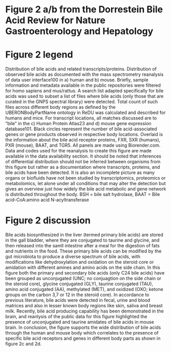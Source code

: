 # Figure 2 a/b from the Dorrestein Bile Acid Review for Nature Gastroenterology and Hepatology
# Figure 2 legend
Distribution of bile acids and related transcripts/proteins. Distribution of observed bile acids as documented with the mass spectrometry reanalysis of data user interface100 in a) human and b) mouse. Briefly, sample information and metadata available in the public repositories were filtered for homo sapiens and mus/rattus. A search list adapted specifically for bile acids was used to subset a list of files where bile acids (only those that are curated in the GNPS spectral library) were detected. Total count of such files across different body regions as defined by the UBERONBodyPartName ontology in ReDU was calculated and described for humans and mice. For transcript locations, all matches discussed are to “bile” in the c) Human Protein Atlas23 and d) mouse gene expression database101. Black circles represent the number of bile acid-associated genes or gene products observed in respective body locations. Overlaid is the information about the bile acid receptor proteins, FXR, SXR (humans), PXR (mouse), BAAT, and TGR5. All panels are made using Biorender.com. Data and codes used for the reanalysis to create this figure are made available in the data availability section. It should be noted that inferences of differential distribution should not be inferred between organisms from this figure but rather as a documentation where transcripts, proteins, and bile acids have been detected. It is also an incomplete picture as many organs or biofluids have not been studied by transcriptomics, proteomics or metabolomics, let alone under all conditions that may alter the detection but gives an overview just how widely the bile acid metabolic and gene network is distributed throughout the body. BSH = bile salt hydrolase, BAAT = Bile acid-CoA:amino acid N-acyltransferase

# Figure 2 discussion
Bile acids biosynthesized in the liver (termed primary bile acids) are stored in the gall bladder, where they are conjugated to taurine and glycine, and then released into the samll intestine after a meal for the digestion of fats and nutrients in the food. These primary bile acids can be modified by the gut microbiota to produce a diverse spectrum of bile acids, with modifications like dehydroxylation and oxidation on the steroid core or amidation with different amines and amino acids on the side chain. In this figure both the primary and secondary bile acids (only C24 bile acids) have been grouped as unconjugated (UNC; no conjuagtion on the side chain or the steroid core), glycine conjugated (GLY), taurine conjugated (TAU), amino acid conjugated (AA), methylated (MET), and oxidized (OXO; ketone groups on the carbon 3,7 or 12 in the steroid core). In accordance to previous literature, bile acids were detected in fecal, urine and blood matrices and also in lesser known body regions like skin, saliva and breast milk. Recently, bile acid producing capability has been demonstrated in the brain, and reanlysis of the public data for this figure highlighted the presence of unconjugated and taurine amidates of bile acids in mouse brain. In conclusion, the figure supports the wide distribution of bile acids through the human and mouse body which correlates to the presence of specific bile acid receptors and genes in different body parts as shown in figure 2c and 2d.   
